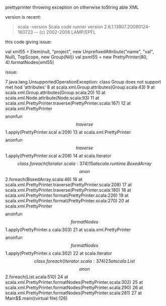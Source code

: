 prettyprinter throwing exception on otherwise toString able XML

version is recent:
> scala -version
Scala code runner version 2.6.1.13807.20080124-160723 -- (c) 2002-2008 LAMP/EPFL


this code giving issue:

val xml55 = Elem(null, "project", new UnprefixedAttribute("name", "val", Null), TopScope, new Group(Nil))
val pxml55 = new PrettyPrinter(80, 4).formatNodes(xml55)


issue:

 7  java.lang.UnsupportedOperationException: class Group does not support met
hod 'attributes'
     8    at scala.xml.Group.attributes(Group.scala:43)
     9    at scala.xml.Group.attributes(Group.scala:20)
    10    at scala.xml.Node.attribute(Node.scala:93)
    11    at scala.xml.PrettyPrinter.traverse(PrettyPrinter.scala:167)
    12    at scala.xml.PrettyPrinter$$$$anonfun$$traverse$$1.apply(PrettyPrinter.scal
a:209)
    13    at scala.xml.PrettyPrinter$$$$anonfun$$traverse$$1.apply(PrettyPrinter.scal
a:208)
    14    at scala.Iterator$$class.foreach(Iterator.scala:374)
    15    at scala.runtime.BoxedArray$$$$anon$$2.foreach(BoxedArray.scala:46)
    16    at scala.xml.PrettyPrinter.traverse(PrettyPrinter.scala:208)
    17    at scala.xml.PrettyPrinter.traverse(PrettyPrinter.scala:180)
    18    at scala.xml.PrettyPrinter.format(PrettyPrinter.scala:226)
    19    at scala.xml.PrettyPrinter.format(PrettyPrinter.scala:270)
    20    at scala.xml.PrettyPrinter$$$$anonfun$$formatNodes$$1.apply(PrettyPrinter.s
cala:303)
    21    at scala.xml.PrettyPrinter$$$$anonfun$$formatNodes$$1.apply(PrettyPrinter.s
cala:302)
    22    at scala.Iterator$$class.foreach(Iterator.scala:374)
    23    at scala.List$$$$anon$$2.foreach(List.scala:510)
    24    at scala.xml.PrettyPrinter.formatNodes(PrettyPrinter.scala:302)
    25    at scala.xml.PrettyPrinter.formatNodes(PrettyPrinter.scala:290)
    26    at scala.xml.PrettyPrinter.formatNodes(PrettyPrinter.scala:281)
    27    at Main$$.main((virtual file):126)

